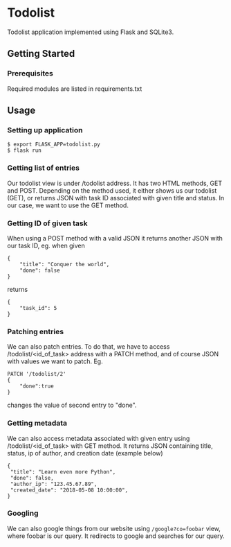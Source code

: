 # Todolist

Todolist application implemented using Flask and SQLite3.


## Getting Started

### Prerequisites

Required modules are listed in requirements.txt

## Usage

### Setting up application

```console
$ export FLASK_APP=todolist.py
$ flask run
```

### Getting list of entries

Our todolist view is under /todolist address.
It has two HTML methods, GET and POST.
Depending on the method used, it either shows us our todolist (GET),
or returns JSON with task ID associated with given title and status.
In our case, we want to use the GET method.

### Getting ID of given task

When using a POST method with a valid JSON it returns 
another JSON with our task ID, eg. when given
```
{
	"title": "Conquer the world",
	"done": false
}
```
returns
```
{
	"task_id": 5
}
```

### Patching entries

We can also patch entries. To do that, we have to
access /todolist/<id_of_task> address with a PATCH method,
and of course JSON with values we want to patch. Eg.
```
PATCH '/todolist/2'
{
	"done":true
}
```
changes the value of second entry to "done".

### Getting metadata

We can also access metadata associated with given entry
using /todolist/<id_of_task> with GET method. It returns JSON
containing title, status, ip of author, and creation date
(example below)
```
{
 "title": "Learn even more Python",
 "done": false,
 "author_ip": "123.45.67.89",
 "created_date": "2018-05-08 10:00:00",
}
```
### Googling

We can also google things from our website using
`/google?co=foobar` view, where foobar is our
query. It redirects to google and searches for our query.
